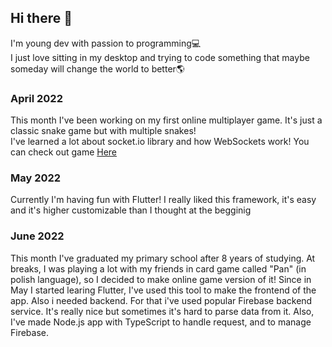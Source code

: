 ## Hi there 👋
I'm young dev with passion to programming💻  
I just love sitting in my desktop and trying to code something that maybe someday will change the world to better🌎

### April 2022
This month I've been working on my first online multiplayer game. It's just a classic snake game but with multiple snakes!  
I've learned a lot about socket.io library and how WebSockets work! You can check out game [Here](https://snakeish.vercel.app)

### May 2022
Currently I'm having fun with Flutter! I really liked this framework, it's easy and it's higher customizable than I thought at the begginig

### June 2022
This month I've graduated my primary school after 8 years of studying. At breaks, I was playing a lot with my friends in card game called "Pan" (in polish language), so I decided to make online game version of it!
Since in May I started learing Flutter, I've used this tool to make the frontend of the app. Also i needed backend. For that i've used popular Firebase backend service.
It's really nice but sometimes it's hard to parse data from it. Also, I've made Node.js app with TypeScript to handle request, and to manage Firebase.
